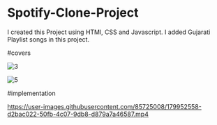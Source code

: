 # Spotify-Clone-Project
I created this Project using HTMl, CSS and Javascript. I added Gujarati Playlist songs  in this project.


#covers


![3](https://user-images.githubusercontent.com/85725008/179954823-9dcab369-28a7-4cfb-9e26-8e6f1f0875b2.jpg)



![5](https://user-images.githubusercontent.com/85725008/179955333-f366bd8d-bb90-4ddc-b602-394a2cb0f30a.jpg)


#implementation

https://user-images.githubusercontent.com/85725008/179952558-d2bac022-50fb-4c07-9db8-d879a7a46587.mp4
